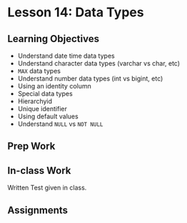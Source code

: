 # Lesson 14: Data Types

## Learning Objectives
* Understand date time data types
* Understand character data types (varchar vs char, etc)
* `MAX` data types
* Understand number data types (int vs bigint, etc)
* Using an identity column
* Special data types
* Hierarchyid
* Unique identifier
* Using default values
* Understand `NULL` vs `NOT NULL`

## Prep Work

## In-class Work
Written Test given in class.

## Assignments

